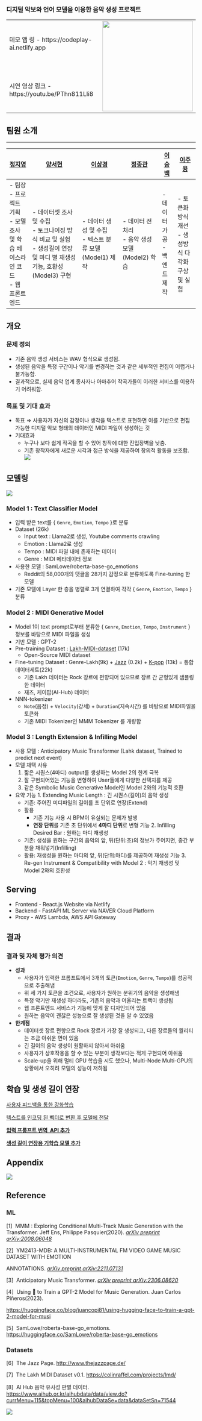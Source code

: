 ### 디지털 악보와 언어 모델을 이용한 음악 생성 프로젝트

<table>
  <tr>
    <td style="text-align:left;">데모 앱 링 - https://codeplay-ai.netlify.app</td>
    <td style="text-align:center;" rowspan="2">
      <img src="./etc/logo_codeplay.png" width=240 align="right" width=80>    
    </td>  
  </tr>
  <tr>
    <td style="text-align:left;">시연 영상 링크 - https://youtu.be/PThn811Lli8</td>
  </tr>
</table>

      



## 팀원 소개

---

| [정지영](https://github.com/patcasso)                                                     | [양서현](https://github.com/seohyunee22)                                                                                      | [이상경](https://github.com/sanggank)                       | [정종관](https://github.com/devBuzz142)            | [이승백](https://github.com/tmdqor) | [이주용](https://github.com/nachalsa)                  |
| ----------------------------------------------------------------------------------------- | ----------------------------------------------------------------------------------------------------------------------------- | ----------------------------------------------------------- | -------------------------------------------------- | ----------------------------------- | ------------------------------------------------------ |
| - 팀장 <br> - 프로젝트 기획 <br> - 모델 조사 및 학습 베이스라인 코드 <br> - 웹 프론트엔드 | - 데이터셋 조사 및 수집 <br> - 토크나이징 방식 비교 및 실험 <br> - 생성길이 연장 및 마디 별 재생성 기능, 호환성 (Model3) 구현 | - 데이터 생성 및 수집 <br> - 텍스트 분류 모델 (Model1) 제작 | - 데이터 전처리 <br> - 음악 생성 모델(Model2) 학습 | - 데이터 가공 <br> - 백엔드 제작    | - 토큰화 방식 개선 <br> - 생성방식 다각화 구상 및 실험 |

## 개요

### 문제 정의

- 기존 음악 생성 서비스는 WAV 형식으로 생성됨.
- 생성된 음악을 특정 구간이나 악기를 변경하는 것과 같은 세부적인 편집이 어렵거나 불가능함.
- 결과적으로, 실제 음악 업계 종사자나 아마추어 작곡가들이 이러한 서비스를 이용하기 어려워함.

### 목표 및 기대 효과

- 목표 ⇒ 사용자가 자신의 감정이나 생각을 텍스트로 표현하면 이를 기반으로 편집 가능한 디지털 악보 형태의 데이터인 MIDI 파일이 생성하는 것
- 기대효과
  - 누구나 보다 쉽게 작곡을 할 수 있어 창작에 대한 진입장벽을 낮춤.
  - 기존 창작자에게 새로운 시각과 접근 방식을 제공하여 창의적 활동을 보조함.
    <img src="./etc/img_timeline.png">

## 모델링

<img src="./etc/img_models.png">

### Model 1 : Text Classifier Model

- 입력 받은 text를 { `Genre`, `Emotion`, `Tempo` }로 분류
- Dataset (26k)
  - Input text : Llama2로 생성, Youtube comments crawling
  - Emotion : Llama2로 생성
  - Tempo : MIDI 파일 내에 존재하는 데이터
  - Genre : MIDI 메타데이터 정보
- 사용한 모델 : SamLowe/roberta-base-go_emotions
  - Reddit의 58,000개의 댓글을 28가지 감정으로 분류하도록 Fine-tuning 한 모델
- 기존 모델에 Layer 한 층을 병렬로 3개 연결하여 각각 { `Genre`, `Emotion`, `Tempo` } 분류

### Model 2 : MIDI Generative Model

- Model 1이 text prompt로부터 분류한 { `Genre`, `Emotion`, `Tempo`, `Instrument` } 정보를 바탕으로 MIDI 파일을 생성
- 기반 모델 : GPT-2
- Pre-training Dataset : [Lakh-MIDI-dataset](https://colinraffel.com/projects/lmd/) (17k)
  - Open-Source MIDI dataset
- Fine-tuning Dataset : Genre-Lakh(9k) + [Jazz](http://www.thejazzpage.de/index1.html) (0.2k) + [K-pop](https://www.aihub.or.kr/aihubdata/data/view.do?currMenu=115&topMenu=100&aihubDataSe=data&dataSetSn=71544) (13k) = 통합 데이터세트(22k)
  - 기존 Lakh 데이터는 Rock 장르에 편향되어 있으므로 장르 간 균형있게 샘플링한 데이터
  - 재즈, 케이팝(AI-Hub) 데이터
- NNN-tokenizer
  - `Note`(음정) + `Velocity`(강세) + `Duration`(지속시간) 를 바탕으로 MIDI파일을 토큰화
  - 기존 MIDI Tokenizer인 MMM Tokenizer 를 개량함

### Model 3 : Length Extension & Infilling Model

- 사용 모델 : Anticipatory Music Transformer (Lahk dataset, Trained to predict next event)
- 모델 채택 사유
  1. 짧은 시퀀스(4마디) output를 생성하는 Model 2의 한계 극복
  2. 잘 구현되어있는 기능을 변형하여 User들에게 다양한 선택지를 제공
  3. 같은 Symbolic Music Generative Model인 Model 2와의 기능적 호환
- 요약
  기능 1. Extending Music Length : 긴 시퀀스(길이)의 음악 생성
  - 기존: 주어진 미디파일의 길이를 초 단위로 연장(Extend)
  - 활용
    - 기존 기능 사용 시 BPM이 유실되는 문제가 발생
    - **연장 단위**를 기존 초 단위에서 **4마디 단위**로 변형
      기능 2. Infilling Desired Bar : 원하는 마디 재생성
  - 기존: 생성을 원하는 구간의 음악의 앞, 뒤(단위:초)의 정보가 주어지면, 중간 부분을 채워넣기(Infilling)
  - 활용: 재생성을 원하는 마디의 앞, 뒤(단위:마디)를 제공하여 재생성
    기능 3. Re-gen Instrument & Compatibility with Model 2 : 악기 재생성 및 Model 2와의 호환성

## Serving

- Frontend - React.js Website via Netlify
- Backend - FastAPI ML Server via NAVER Cloud Platform
- Proxy - AWS Lambda, AWS API Gateway

## 결과

### 결과 및 자체 평가 의견

- **성과**
  - 사용자가 입력한 프롬프트에서 3개의 토큰(`Emotion`, `Genre`, `Tempo`)를 성공적으로 추출해냄
  - 위 세 가지 토큰을 조건으로, 사용자가 원하는 분위기의 음악을 생성해냄
  - 특정 악기만 재생성 하더라도, 기존의 음악과 어울리는 트랙이 생성됨
  - 웹 프론트엔드 서비스가 기능에 맞게 잘 디자인되어 있음
  - 원하는 음악이 괜찮은 성능으로 잘 생성된 것을 알 수 있었음
- **한계점**
  - 데이터셋 장르 편향으로 Rock 장르가 가장 잘 생성되고, 다른 장르들의 퀄리티는 조금 아쉬운 면이 있음
  - 긴 길이의 음악 생성이 원활하지 않아서 아쉬움
  - 사용자가 상호작용을 할 수 있는 부분이 생각보다는 적게 구현되어 아쉬움
  - Scale-up을 위해 멀티 GPU 학습을 시도 했으나, Multi-Node Multi-GPU의 상황에서 오히려 모델의 성능이 저하됨

## 학습 및 생성 길이 연장

[사용자 피드백을 통한 강화학습](https://www.notion.so/77d570f7020d49acb1af290d575a07d9?pvs=21)

[텍스트를 인코딩 된 벡터로 변환 후 모델에 전달](https://www.notion.so/84c231c6c9654d55987b8cc88fb47adc?pvs=21)

[**입력 프롬프트 번역  API 추가**](https://www.notion.so/API-2c9c361a2ff843b5b6d5f7c8410bab57?pvs=21)

[**생성 길이 연장용 기학습 모델 추가**](https://www.notion.so/c42b5946d97d4b24a777cecb9600ba79?pvs=21)

## Appendix

<img src="./etc/img_production.png">

## Reference

### ML

[1]  MMM : Exploring Conditional Multi-Track Music Generation with the Transformer. Jeff Ens, Philippe Pasquier(2020). _[arXiv preprint arXiv:2008.06048](https://arxiv.org/abs/2008.06048)_

[2]  YM2413-MDB: A MULTI-INSTRUMENTAL FM VIDEO GAME MUSIC DATASET WITH EMOTION

ANNOTATIONS. _[arXiv preprint arXiv:2211.07131](https://arxiv.org/abs/2211.07131)_

[3]  Anticipatory Music Transformer. _[arXiv preprint arXiv:2306.08620](https://arxiv.org/abs/2306.08620)_

[4]  Using 🤗 to Train a GPT-2 Model for Music Generation. Juan Carlos Piñeros(2023).

https://huggingface.co/blog/juancopi81/using-hugging-face-to-train-a-gpt-2-model-for-musi

[5]  SamLowe/roberta-base-go_emotions. https://huggingface.co/SamLowe/roberta-base-go_emotions

### Datasets

[6]  The Jazz Page. http://www.thejazzpage.de/

[7]  The Lakh MIDI Dataset v0.1. https://colinraffel.com/projects/lmd/

[8]  AI Hub 음악 유사성 판별 데이터. https://www.aihub.or.kr/aihubdata/data/view.do?currMenu=115&topMenu=100&aihubDataSe=data&dataSetSn=71544

<img src="./etc/logo_codeplay.png">
